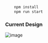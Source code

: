 ```bash
    npm install
    npm run start
```


### Current Design

![image](https://github.com/user-attachments/assets/3f36f416-a724-46f4-8c34-003408747466)
